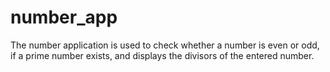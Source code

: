 # number_app
 The number application is used to check whether a number is even or odd, if a prime number exists, and displays the divisors of the entered number.
